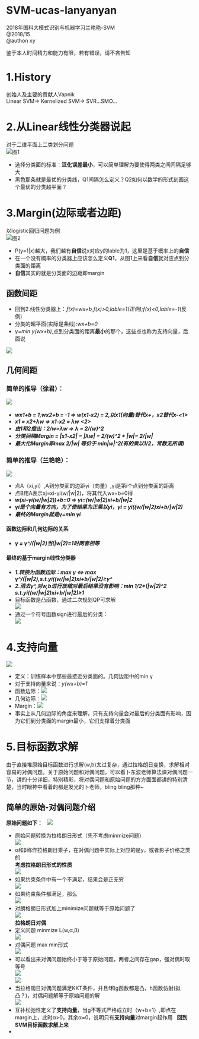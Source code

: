 # SVM-ucas-lanyanyan
2018年国科大模式识别与机器学习兰艳艳-SVM  
@2018/15  
@authon xy  

鉴于本人时间精力和能力有限，若有错误，请不吝告知

# 1.History
创始人及主要的贡献人Vapnik  
Linear SVM-> Kernelized SVM-> SVR...SMO...  
# 2.从Linear线性分类器说起
对于二维平面上二类划分问题  
![图1](https://github.com/Albert-xy/SVM-ucas-lanyanyan/blob/master/imp/linear-clasifier.png)  
- 选择分类面的标准：**泛化误差最小**，可以简单理解为要使得两类之间间隔足够大   
- 黑色那条就是最优的分类线，Q1间隔怎么定义？Q2如何以数学的形式刻画这个最优的分类超平面？  
#  3.Margin(边际或者边距)  
以logistic回归问题为例  
![图2](https://github.com/Albert-xy/SVM-ucas-lanyanyan/blob/master/imp/LR-1.png)    
- P(y=1|x)越大，我们越有**自信**说x对应y的lable为1，这里是基于概率上的**自信**  
- 在一个没有概率的分类器上应该怎么定义**Q1**，从图1上来看**自信**就对应点到分类面的距离   
- **自信**其实的就是分类面的边距即margin
  
## 函数间距  
- 回到2.线性分类器上：*f(x)=wx+b,f(x)>0,lable=1(正例);f(x)<0,lable=-1*(反例)   
- 分类的超平面(实际是条线):*wx+b=0*  
- *γ=min y(wx+b)*,点到分类面的距离**最小**的那个，这些点也称为支持向量，后面说  

![](https://github.com/Albert-xy/SVM-ucas-lanyanyan/blob/master/imp/LR-2.png)  
## 几何间距  
### 简单的推导（徐君）：  

![](https://github.com/Albert-xy/SVM-ucas-lanyanyan/blob/master/imp/LR-3.png)      
- ___wx1+b = 1,wx2+b = -1 => w(x1-x2) = 2,以x1(向量)替代x+，x2替代x-<1>___
- ___x1 = x2+λw => x1-x2 = λw___ ___<2>___
- ___由1和2推出：2/w=λw => λ = 2/(w)^2___
- ___分类间隔Margin = |x1-x2| = |λw| = 2/(w)^2 * |w|= 2/|w|___  
- ___最大化Margin即max 2/|w| 等价于 min|w|^2(有的乘以1/2，常数无所谓)___
### 简单的推导（兰艳艳）：  
![](https://github.com/Albert-xy/SVM-ucas-lanyanyan/blob/master/imp/LR-5.png) 
- 点A（xi,yi）,A到分类面的边距γi（向量）,γi是第i个点到分类面的距离
- 点B用A表示xj=xi-γi(w/|w|2)，将其代入wx+b=0得
- ___w(xi-γi(w/|w|2))+b=0 => γi=(w/|w|2)xi+b/|w|2___  
- ___γi是个向量有方向，为了使结果为正乘以yi，γi = yi((w/|w|2)xi+b/|w|2)___
- ___最终的Margin就是γ=min γi___
#### 函数边际和几何边际的关系
- ___γ = γ^/(|w|2)当(|w|2)=1时两者相等___ 
#### 最终的基于margin线性分类器
- ___1.转换为函数边际：max γ <=> max γ^/(|w|2),s.t.yi((w/|w|2)xi+b/|w|2)≥γ^___
- ___2.消去γ^,对w,b进行放缩对最后结果没有影响：min 1/2*(|w|2)^2   s.t.yi((w/|w|2)xi+b/|w|2)≥1___
- 目标函数是凸函数，通过二次规划QP可求解  
![](https://github.com/Albert-xy/SVM-ucas-lanyanyan/blob/master/imp/LR-4.png)   
- 通过一个符号函数sign进行最后的分类：  
![](https://github.com/Albert-xy/SVM-ucas-lanyanyan/blob/master/imp/LSVM-1.png)
# 4.支持向量
![](https://github.com/Albert-xy/SVM-ucas-lanyanyan/blob/master/imp/LSVM-2.png)  
- 定义：训练样本中那些最接近分类面的。几何边距中的min γ
- 对于支持向量来说：*y(wx+b)=1*  
- 函数边际：![](https://github.com/Albert-xy/SVM-ucas-lanyanyan/blob/master/imp/LSVM-3.png)  
- 几何边际：![](https://github.com/Albert-xy/SVM-ucas-lanyanyan/blob/master/imp/LSVM-4.png)
- Margin：![](https://github.com/Albert-xy/SVM-ucas-lanyanyan/blob/master/imp/LSVM-5.png)  
- 事实上从几何边际的角度来理解，只有支持向量会对最后的分类面有影响，因为它们到分类面的margin最小，它们支撑着分类面  
# 5.目标函数求解  
由于直接堆原始目标函数进行求解(w,b)太过复杂，通过拉格朗日变换，求解相对容易的对偶问题。关于原始问题和对偶问题，可以看卜东波老师算法课对偶问题一节，讲的十分详细，特别精彩，将对偶问题和原始问题的方方面面都讲的特别清楚，当时眼神中看着的都是发光的卜老师，bling bling那种~  
## 简单的原始-对偶问题介绍    
**原始问题如下：**  
![](https://github.com/Albert-xy/SVM-ucas-lanyanyan/blob/master/imp/pd-1.png)  
- 原始问题转换为拉格朗日形式（先不考虑minmize问题）  
![](https://github.com/Albert-xy/SVM-ucas-lanyanyan/blob/master/imp/pd-2.png)  
- α和β称作拉格朗日乘子，在对偶问题中实际上对应的是y，或者影子价格之类的  
**考虑拉格朗日形式的性质**  
![](https://github.com/Albert-xy/SVM-ucas-lanyanyan/blob/master/imp/pd-3.png)  
- 如果约束条件中有一个不满足，结果会是正无穷  
![](https://github.com/Albert-xy/SVM-ucas-lanyanyan/blob/master/imp/pd-4.png)  
- 如果约束条件都满足，那么  
![](https://github.com/Albert-xy/SVM-ucas-lanyanyan/blob/master/imp/pd-5.png)  
- 对朗格朗日形式加上minimize问题就等于原始问题了  
![](https://github.com/Albert-xy/SVM-ucas-lanyanyan/blob/master/imp/pd-6.png)  
**拉格朗日对偶**  
- 定义问题 minmize L(w,α,β)  
![](https://github.com/Albert-xy/SVM-ucas-lanyanyan/blob/master/imp/pd-8.png)  
- 对偶问题  max min形式  
![](https://github.com/Albert-xy/SVM-ucas-lanyanyan/blob/master/imp/pd-7.png)  
- 可以看出来对偶问题始终小于等于原始问题，两者之间存在gap，强对偶时取等号  
![](https://github.com/Albert-xy/SVM-ucas-lanyanyan/blob/master/imp/pd-10.png)  
![](https://github.com/Albert-xy/SVM-ucas-lanyanyan/blob/master/imp/pd-9.png)  
- 当拉格朗日对偶问题满足KKT条件，并且f和g函数都是凸，h函数仿射(拟凸？)，对偶问题解等于原始问题的解  
![](https://github.com/Albert-xy/SVM-ucas-lanyanyan/blob/master/imp/pd-11.png)  
- 互补松弛性定义了**支持向量**，当g不等式严格成立时（w+b=1）,即点在margin上，此时α>0，其余α=0，说明只有**支持向量**对margin起作用  
**回到SVM目标函数求解上来** 
-
